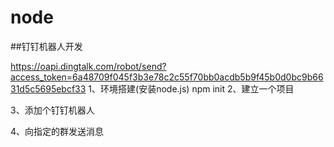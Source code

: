 # node
##钉钉机器人开发
<!-- webhook -->
https://oapi.dingtalk.com/robot/send?access_token=6a48709f045f3b3e78c2c55f70bb0acdb5b9f45b0d0bc9b6631d5c5695ebcf33
1、环境搭建(安装node.js)
npm init
2、建立一个项目

3、添加个钉钉机器人

4、向指定的群发送消息

